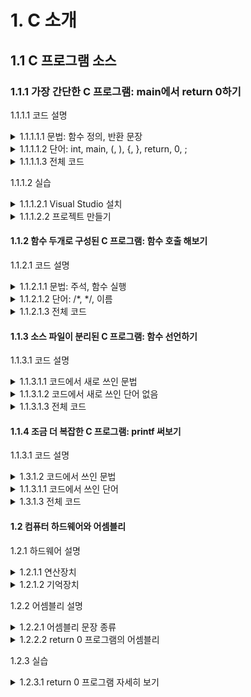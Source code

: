 # 1. C 소개

## 1.1 C 프로그램 소스

### 1.1.1 가장 간단한 C 프로그램: main에서 return 0하기 

1.1.1.1 코드 설명

<details>
  <summary> 1.1.1.1.1 문법: 함수 정의, 반환 문장 </summary>
<br>
  
1.1.1.1.1.1 함수 정의: int main() { 내용 }

1.1.1.1.1.2 반환 문장: return 0;

1.1.1.1.1.3 값: 0

</details>

<details>
  <summary> 1.1.1.1.2 단어: int, main, (, ), {, }, return, 0, ; </summary>
<br>

1.1.1.1.2.1 int

1.1.1.1.2.2 main

1.1.1.1.2.3 ( )

1.1.1.1.2.4 { }

1.1.1.1.2.5 return

1.1.1.1.2.6 0

1.1.1.1.2.7 ;

</details>

<details>
  <summary> 1.1.1.1.3 전체 코드 </summary>
<br>

```c
int main() {
  return 0;
}
```

</details>

1.1.1.2 실습 

<details>
  <summary> 1.1.1.2.1 Visual Studio 설치 </summary>
<br>

1.1.1.2.1.1 Visual Studio 다운로드

1.1.1.2.1.2 Visual Studio 설치 구성

1.1.1.2.1.3 Visual Studio 화면

</details>

<details>
  <summary> 1.1.1.2.2 프로젝트 만들기 </summary>
<br>

1.1.1.2.2.1 새 프로젝트

1.1.1.2.2.2 새 파일

1.1.1.2.2.3 코드 입력, 키보드 자판

1.1.1.2.2.4 실행

1.1.1.2.2.5 가능한 오류

1.1.1.2.2.6 생성된 파일들
  
</details>

#### 1.1.2 함수 두개로 구성된 C 프로그램: 함수 호출 해보기

1.1.2.1 코드 설명

<details>
  <summary> 1.1.2.1.1 문법: 주석, 함수 실행 </summary>
<br>

1.1.2.1.1.1 주석: /*  */

1.1.2.1.1.2 five()

</details> 

<details>
  <summary> 1.1.2.1.2 단어: /*, */, 이름 </summary>
<br>

1.1.2.1.2.1 /*  */

1.1.2.1.2.2 이름
  
</details> 

<details>
  <summary> 1.1.2.1.3 전체 코드 </summary>
<br>

```c
/* 5를 반환한다 */
int five() {
  return 5;
}

/* five() 실행 결과를 반환한다 */
int main() {
  return five();
}
```  
</details> 

#### 1.1.3 소스 파일이 분리된 C 프로그램: 함수 선언하기

1.1.3.1 코드 설명

<details>
  <summary> 1.1.3.1.1 코드에서 새로 쓰인 문법 </summary>
<br>

1.1.3.1.1.1 int five();

</details> 

<details>
  <summary> 1.1.3.1.2 코드에서 새로 쓰인 단어 없음 </summary>
<br>

</details> 

<details>
  <summary> 1.1.3.1.3 전체 코드 </summary>
<br>

```c
/* 파일: five.c */

/* 5를 반환한다 */
int five() {
  return 5;
}
```

```c
/* 파일: main.c */

/* 5를 반환하는 함수 */
int five();

/* 5를 반환받아서 다시 반환한다 */
int main() {
  return five();
}
```

```
gcc five.c main.c -o ex1.1.3.exe
```
</details> 

#### 1.1.4 조금 더 복잡한 C 프로그램: printf 써보기

1.1.3.1 코드 설명

<details>
  <summary> 1.3.1.2 코드에서 쓰인 문법 </summary> 
<br>

1.3.1.2.1 #include <stdio.h>

1.3.1.2.2 printf("Hello, world!");
  
</details>

<details>
  <summary> 1.1.3.1.1 코드에서 쓰인 단어 </summary>
<br>

1.1.3.1.1.1 #include  

1.1.3.1.1.2 < >

1.1.3.1.1.3 stdio.h

1.1.3.1.1.4 printf

1.1.3.1.1.5 " "
  
</details> 

<details>
  <summary> 1.3.1.3 전체 코드 </summary>

```c
#include <stdio.h>
int main() {
  printf("Hello, world!");
}
```
</details>

#### 1.2 컴퓨터 하드웨어와 어셈블리

1.2.1 하드웨어 설명

<details>
  <summary> 1.2.1.1 연산장치 </summary>
<br>

1.2.1.1.1 트랜지스터

1.2.1.1.2 버퍼

1.2.1.1.3 게이트

1.2.1.1.4 덧셈기

1.2.1.1.5 클락
  
</details>

<details>
  <summary> 1.2.1.2 기억장치 </summary>
<br>

1.2.1.2.1 레지스터

1.2.1.2.2 메모리

1.2.1.2.3 스택

</details>

1.2.2 어셈블리 설명

<details>
  <summary> 1.2.2.1 어셈블리 문장 종류 </summary>
<br>

1.2.2.1.1 연산

1.2.2.1.2 기억

1.2.2.1.3 코드 실행 제어

1.2.2.1.4 다른 코드 호출
  
</details>

<details>
  <summary> 1.2.2.2 return 0 프로그램의 어셈블리 </summary>
<br>

```
저장  레지스터A  0
종료
```
  
</details>

1.2.3 실습

<details>
  <summary> 1.2.3.1 return 0 프로그램 자세히 보기 </summary> 
<br> 

1.2.3.1.1 어셈블리 

1.2.3.1.2 메모리
  
</details>
